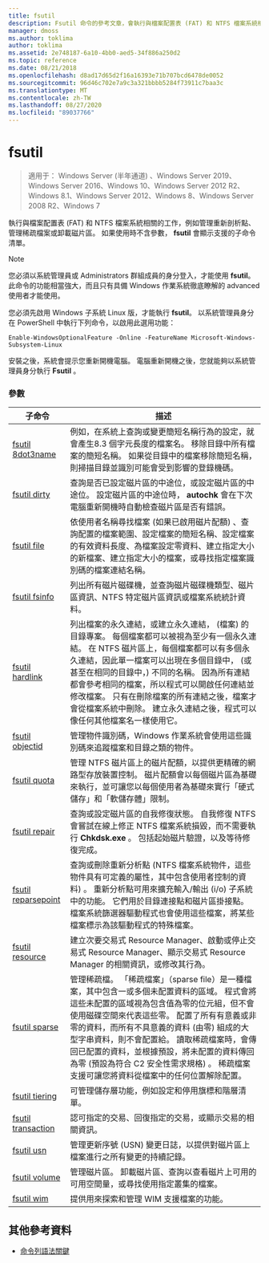 ```yaml
---
title: fsutil
description: Fsutil 命令的參考文章，會執行與檔案配置表 (FAT) 和 NTFS 檔案系統相關的工作。
manager: dmoss
ms.author: toklima
author: toklima
ms.assetid: 2e748187-6a10-4bb0-aed5-34f886a250d2
ms.topic: reference
ms.date: 08/21/2018
ms.openlocfilehash: d8ad17d65d2f16a16393e71b707bcd6478de0052
ms.sourcegitcommit: 96d46c702e7a9c3a321bbbb5284f73911c7baa3c
ms.translationtype: MT
ms.contentlocale: zh-TW
ms.lasthandoff: 08/27/2020
ms.locfileid: "89037766"
---
```

# <a name="fsutil"></a>fsutil

> 適用于： Windows Server (半年通道) 、Windows Server 2019、Windows Server 2016、Windows 10、Windows Server 2012 R2、Windows 8.1、Windows Server 2012、Windows 8、Windows Server 2008 R2、Windows 7

執行與檔案配置表 (FAT) 和 NTFS 檔案系統相關的工作，例如管理重新剖析點、管理稀疏檔案或卸載磁片區。 如果使用時不含參數， **fsutil** 會顯示支援的子命令清單。

> [!NOTE]
> 您必須以系統管理員或 Administrators 群組成員的身分登入，才能使用 **fsutil**。 此命令的功能相當強大，而且只有具備 Windows 作業系統徹底瞭解的 advanced 使用者才能使用。
>
>您必須先啟用 Windows 子系統 Linux 版，才能執行 **fsutil**。 以系統管理員身分在 PowerShell 中執行下列命令，以啟用此選用功能：
>
> `Enable-WindowsOptionalFeature -Online -FeatureName Microsoft-Windows-Subsystem-Linux`
>
> 安裝之後，系統會提示您重新開機電腦。 電腦重新開機之後，您就能夠以系統管理員身分執行 **Fsutil** 。

### <a name="parameters"></a>參數

| 子命令 | 描述 |
| ---------- | ----------- |
| [fsutil 8dot3name](fsutil-8dot3name.md) | 例如，在系統上查詢或變更簡短名稱行為的設定，就會產生8.3 個字元長度的檔案名。 移除目錄中所有檔案的簡短名稱。 如果從目錄中的檔案移除簡短名稱，則掃描目錄並識別可能會受到影響的登錄機碼。 |
| [fsutil dirty](fsutil-dirty.md) | 查詢是否已設定磁片區的中途位，或設定磁片區的中途位。 設定磁片區的中途位時， **autochk** 會在下次電腦重新開機時自動檢查磁片區是否有錯誤。 |
| [fsutil file](fsutil-file.md) | 依使用者名稱尋找檔案 (如果已啟用磁片配額) 、查詢配置的檔案範圍、設定檔案的簡短名稱、設定檔案的有效資料長度、為檔案設定零資料、建立指定大小的新檔案、建立指定大小的檔案，或尋找指定檔案識別碼的檔案連結名稱。 |
| [fsutil fsinfo](fsutil-fsinfo.md) | 列出所有磁片磁碟機，並查詢磁片磁碟機類型、磁片區資訊、NTFS 特定磁片區資訊或檔案系統統計資料。 |
| [fsutil hardlink](fsutil-hardlink.md) | 列出檔案的永久連結，或建立永久連結， (檔案) 的目錄專案。 每個檔案都可以被視為至少有一個永久連結。 在 NTFS 磁片區上，每個檔案都可以有多個永久連結，因此單一檔案可以出現在多個目錄中， (或甚至在相同的目錄中，) 不同的名稱。 因為所有連結都會參考相同的檔案，所以程式可以開啟任何連結並修改檔案。 只有在刪除檔案的所有連結之後，檔案才會從檔案系統中刪除。 建立永久連結之後，程式可以像任何其他檔案名一樣使用它。 |
| [fsutil objectid](fsutil-objectid.md) | 管理物件識別碼，Windows 作業系統會使用這些識別碼來追蹤檔案和目錄之類的物件。 |
| [fsutil quota](fsutil-quota.md) | 管理 NTFS 磁片區上的磁片配額，以提供更精確的網路型存放裝置控制。 磁片配額會以每個磁片區為基礎來執行，並可讓您以每個使用者為基礎來實行「硬式儲存」和「軟儲存體」限制。 |
| [fsutil repair](fsutil-repair.md) | 查詢或設定磁片區的自我修復狀態。 自我修復 NTFS 會嘗試在線上修正 NTFS 檔案系統損毀，而不需要執行 **Chkdsk.exe** 。 包括起始磁片驗證，以及等待修復完成。 |
| [fsutil reparsepoint](fsutil-reparsepoint.md) | 查詢或刪除重新分析點 (NTFS 檔案系統物件，這些物件具有可定義的屬性，其中包含使用者控制的資料) 。 重新分析點可用來擴充輸入/輸出 (i/o) 子系統中的功能。 它們用於目錄連接點和磁片區掛接點。 檔案系統篩選器驅動程式也會使用這些檔案，將某些檔案標示為該驅動程式的特殊檔案。 |
| [fsutil resource](fsutil-resource.md) | 建立次要交易式 Resource Manager、啟動或停止交易式 Resource Manager、顯示交易式 Resource Manager 的相關資訊，或修改其行為。 |
| [fsutil sparse](fsutil-sparse.md) | 管理稀疏檔。 「稀疏檔案」（sparse file）是一種檔案，其中包含一或多個未配置資料的區域。 程式會將這些未配置的區域視為包含值為零的位元組，但不會使用磁碟空間來代表這些零。 配置了所有有意義或非零的資料，而所有不具意義的資料 (由零) 組成的大型字串資料，則不會配置給。 讀取稀疏檔案時，會傳回已配置的資料，並根據預設，將未配置的資料傳回為零 (預設為符合 C2 安全性需求規格) 。 稀疏檔案支援可讓您將資料從檔案中的任何位置解除配置。 |
| [fsutil tiering](fsutil-tiering.md) | 可管理儲存層功能，例如設定和停用旗標和階層清單。 |
| [fsutil transaction](fsutil-transaction.md)   | 認可指定的交易、回復指定的交易，或顯示交易的相關資訊。 |
| [fsutil usn](fsutil-usn.md) | 管理更新序號 (USN) 變更日誌，以提供對磁片區上檔案進行之所有變更的持續記錄。 |
| [fsutil volume](fsutil-volume.md) | 管理磁片區。 卸載磁片區、查詢以查看磁片上可用的可用空間量，或尋找使用指定叢集的檔案。 |
| [fsutil wim](fsutil-wim.md) | 提供用來探索和管理 WIM 支援檔案的功能。 |

## <a name="additional-references"></a>其他參考資料

- [命令列語法關鍵](command-line-syntax-key.md)